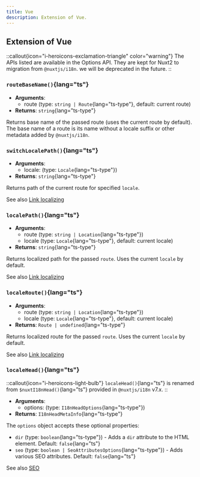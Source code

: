 ```yaml
---
title: Vue
description: Extension of Vue.
---
```


## Extension of Vue

::callout{icon="i-heroicons-exclamation-triangle" color="warning"}
The APIs listed are available in the Options API. They are kept for Nuxt2 to migration from `@nuxtjs/i18n`. we will be deprecated in the future.
::

### `routeBaseName()`{lang="ts"}

- **Arguments**:
  - route (type: `string | Route`{lang="ts-type"}, default: current route)
- **Returns**: `string`{lang="ts-type"}

Returns base name of the passed route (uses the current route by default). The base name of a route is its name without a locale suffix or other metadata added by `@nuxtjs/i18n`.

### `switchLocalePath()`{lang="ts"}

- **Arguments**:
  - locale: (type: `Locale`{lang="ts-type"})
- **Returns**: `string`{lang="ts-type"}

Returns path of the current route for specified `locale`.

See also [Link localizing](/docs/getting-started/usage)

### `localePath()`{lang="ts"}

- **Arguments**:
  - route (type: `string | Location`{lang="ts-type"})
  - locale (type: `Locale`{lang="ts-type"}, default: current locale)
- **Returns**: `string`{lang="ts-type"}

Returns localized path for the passed `route`. Uses the current `locale` by default.

See also [Link localizing](/docs/getting-started/usage)

### `localeRoute()`{lang="ts"}

- **Arguments**:
  - route (type: `string | Location`{lang="ts-type"})
  - locale (type: `Locale`{lang="ts-type"}, default: current locale)
- **Returns**: `Route | undefined`{lang="ts-type"}

Returns localized route for the passed `route`. Uses the current `locale` by default.

See also [Link localizing](/docs/getting-started/usage)

### `localeHead()`{lang="ts"}

::callout{icon="i-heroicons-light-bulb"}
`localeHead()`{lang="ts"} is renamed from `$nuxtI18nHead()`{lang="ts"} provided in `@nuxtjs/i18n` v7.x.
::

- **Arguments**:
  - options: (type: `I18nHeadOptions`{lang="ts-type"})
- **Returns**: `I18nHeadMetaInfo`{lang="ts-type"}

The `options` object accepts these optional properties:

- `dir` (type: `boolean`{lang="ts-type"}) - Adds a `dir` attribute to the HTML element. Default: `false`{lang="ts"}
- `seo` (type: `boolean | SeoAttributesOptions`{lang="ts-type"}) - Adds various SEO attributes. Default: `false`{lang="ts"}

See also [SEO](/docs/guide/seo)
